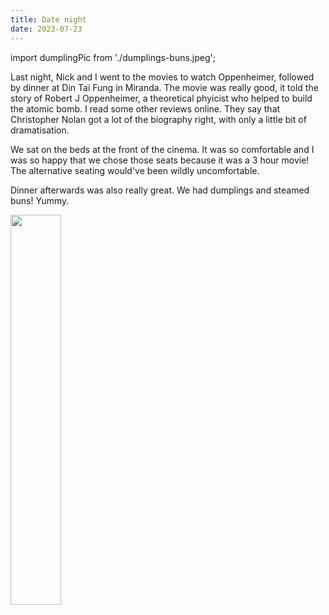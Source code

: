 ```yaml
---
title: Date night
date: 2023-07-23
---
```

import dumplingPic from './dumplings-buns.jpeg';

Last night, Nick and I went to the movies to watch Oppenheimer, followed by dinner at Din Tai Fung in Miranda. The movie was really good, it told the story of Robert J Oppenheimer, a theoretical phyicist who helped to build the atomic bomb. I read some other reviews online. They say that Christopher Nolan got a lot of the biography right, with only a little bit of dramatisation. 

We sat on the beds at the front of the cinema. It was so comfortable and I was so happy that we chose those seats because it was a 3 hour movie! The alternative seating would've been wildly uncomfortable. 

Dinner afterwards was also really great. We had dumplings and steamed buns! Yummy. 

<img src={dumplingPic} width="40%" className="centered-image" />
